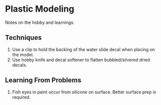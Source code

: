 # Plastic Modeling

Notes on the hobby and learnings.

## Techniques

1. Use a clip to hold the backing of the water slide decal when placing on the model.
1. Use hobby knife and decal softener to flatten bubbled/silvered dried decals.

## Learning From Problems

1. Fish eyes in paint occur from silicone on surface. Better surface prep is required.